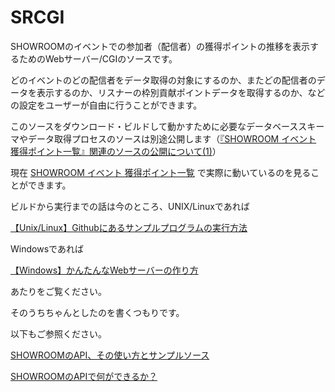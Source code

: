 # SRCGI

SHOWROOMのイベントでの参加者（配信者）の獲得ポイントの推移を表示するためのWebサーバー/CGIのソースです。

どのイベントのどの配信者をデータ取得の対象にするのか、またどの配信者のデータを表示するのか、リスナーの枠別貢献ポイントデータを取得するのか、などの設定をユーザーが自由に行うことができます。

このソースをダウンロード・ビルドして動かすために必要なデータベーススキーマやデータ取得プロセスのソースは別途公開します（[『SHOWROOM イベント 獲得ポイント一覧』関連のソースの公開について(1)](https://zenn.dev/chouette2100/books/d8c28f8ff426b7/viewer/4fccae)）

現在 [SHOWROOM イベント 獲得ポイント一覧](https://chouette2100.com:8443/cgi-bin/SC1/SC1/top) で実際に動いているのを見ることができます。

ビルドから実行までの話は今のところ、UNIX/Linuxであれば

[【Unix/Linux】Githubにあるサンプルプログラムの実行方法](https://zenn.dev/chouette2100/books/d8c28f8ff426b7/viewer/220e38)

Windowsであれば

[【Windows】かんたんなWebサーバーの作り方](https://zenn.dev/chouette2100/books/d8c28f8ff426b7/viewer/c5cab5)

あたりをご覧ください。

そのうちちゃんとしたのを書くつもりです。

以下もご参照ください。

[SHOWROOMのAPI、その使い方とサンプルソース](https://zenn.dev/chouette2100/books/d8c28f8ff426b7)

[SHOWROOMのAPIで何ができるか？](https://zenn.dev/chouette2100/books/d8c28f8ff426b7/viewer/84023c)
